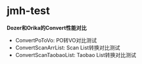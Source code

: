 # jmh-test

**Dozer和Orika的Convert性能对比**

- ConvertPoToVo: PO转VO对比测试
- ConvertScanArrList: Scan List转换对比测试
- ConvertScanTaobaoList: Taobao List转换对比测试